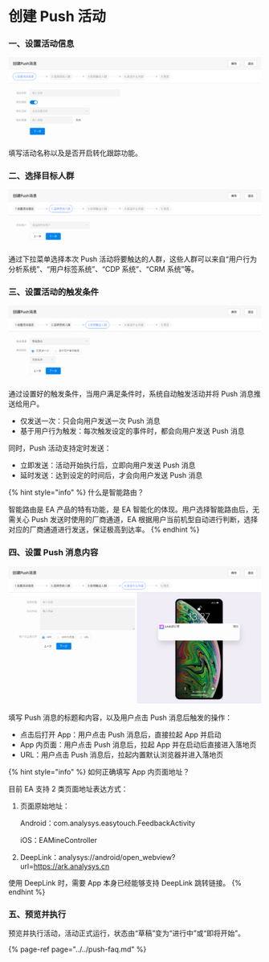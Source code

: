 # 创建 Push 活动

### 一、设置活动信息

![&#x7B2C;&#x4E00;&#x6B65;&#xFF1A;&#x8BBE;&#x7F6E;&#x6D3B;&#x52A8;&#x4FE1;&#x606F;](../../.gitbook/assets/image%20%2810%29.png)

填写活动名称以及是否开启转化跟踪功能。

### 二、选择目标人群

![&#x7B2C;&#x4E8C;&#x6B65;&#xFF1A;&#x9009;&#x62E9;&#x76EE;&#x6807;&#x4EBA;&#x7FA4;](../../.gitbook/assets/image%20%282%29.png)

通过下拉菜单选择本次 Push 活动将要触达的人群，这些人群可以来自“用户行为分析系统”、“用户标签系统”、“CDP 系统”、“CRM 系统”等。

### 三、设置活动的触发条件

![&#x7B2C;&#x4E09;&#x6B65;&#xFF1A;&#x8BBE;&#x7F6E;&#x6D3B;&#x52A8;&#x89E6;&#x53D1;&#x6761;&#x4EF6;](../../.gitbook/assets/image%20%2822%29.png)

通过设置好的触发条件，当用户满足条件时，系统自动触发活动并将 Push 消息推送给用户。

* 仅发送一次：只会向用户发送一次 Push 消息
* 基于用户行为触发：每次触发设定的事件时，都会向用户发送 Push 消息

同时，Push 活动支持定时发送：

* 立即发送：活动开始执行后，立即向用户发送 Push 消息
* 延时发送：达到设定的时间后，才会向用户发送 Push 消息

{% hint style="info" %}
什么是智能路由？

智能路由是 EA 产品的特有功能，是 EA 智能化的体现。用户选择智能路由后，无需关心 Push 发送时使用的厂商通道，EA 根据用户当前机型自动进行判断，选择对应的厂商通道进行发送，保证极高到达率。
{% endhint %}

### 四、设置 Push 消息内容

![&#x7B2C;&#x56DB;&#x6B65;&#xFF1A;&#x8BBE;&#x7F6E;&#x6D88;&#x606F;&#x5185;&#x5BB9;](../../.gitbook/assets/image%20%2830%29.png)

填写 Push 消息的标题和内容，以及用户点击 Push 消息后触发的操作：

* 点击后打开 App：用户点击 Push 消息后，直接拉起 App 并启动
* App 内页面：用户点击 Push 消息后，拉起 App 并在启动后直接进入落地页
* URL：用户点击 Push 消息后，拉起内置默认浏览器并进入落地页

{% hint style="info" %}
如何正确填写 App 内页面地址？

目前 EA 支持 2 类页面地址表达方式：

1. 页面原始地址：

   Android：com.analysys.easytouch.FeedbackActivity

   iOS：EAMineController

2. DeepLink：analysys://android/open\_webview?url=https://ark.analysys.cn

使用 DeepLink 时，需要 App 本身已经能够支持 DeepLink 跳转链接。
{% endhint %}

### 五、预览并执行

预览并执行活动，活动正式运行，状态由“草稿”变为“进行中”或“即将开始”。

{% page-ref page="../../push-faq.md" %}



